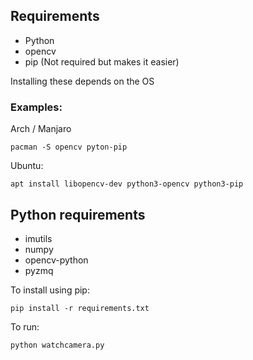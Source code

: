 ## Requirements
* Python
* opencv
* pip (Not required but makes it easier)

Installing these depends on the OS
### Examples:

Arch / Manjaro
```
pacman -S opencv pyton-pip
```
Ubuntu:
```
apt install libopencv-dev python3-opencv python3-pip
```
## Python requirements

* imutils
* numpy
* opencv-python
* pyzmq

To install using pip:
```
pip install -r requirements.txt
```

To run:
```
python watchcamera.py
```
